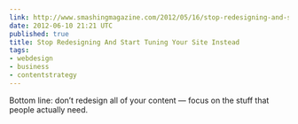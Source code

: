 ```yaml
---
link: http://www.smashingmagazine.com/2012/05/16/stop-redesigning-and-start-tuning-your-site-instead/
date: 2012-06-10 21:21 UTC
published: true
title: Stop Redesigning And Start Tuning Your Site Instead
tags:
- webdesign
- business
- contentstrategy
---
```


Bottom line: don’t redesign all of your content — focus on the stuff that people actually need.

